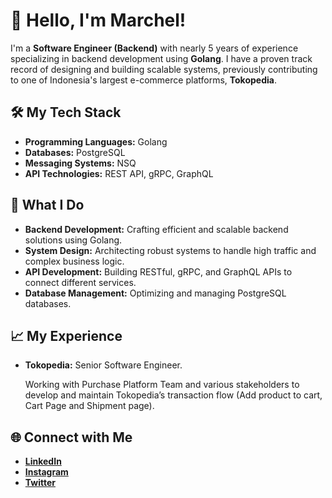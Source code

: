 
# 👋 Hello, I'm Marchel!

I'm a **Software Engineer (Backend)** with nearly 5 years of experience specializing in backend development using **Golang**. I have a proven track record of designing and building scalable systems, previously contributing to one of Indonesia's largest e-commerce platforms, **Tokopedia**.

## 🛠️ My Tech Stack

- **Programming Languages:** Golang
- **Databases:** PostgreSQL
- **Messaging Systems:** NSQ
- **API Technologies:** REST API, gRPC, GraphQL

## 🚀 What I Do

- **Backend Development:** Crafting efficient and scalable backend solutions using Golang.
- **System Design:** Architecting robust systems to handle high traffic and complex business logic.
- **API Development:** Building RESTful, gRPC, and GraphQL APIs to connect different services.
- **Database Management:** Optimizing and managing PostgreSQL databases.

## 📈 My Experience

- **Tokopedia:** Senior Software Engineer.
  
  Working with Purchase Platform Team and various stakeholders to develop and maintain Tokopedia’s transaction flow (Add product to cart, Cart Page and Shipment page).

## 🌐 Connect with Me

- **[LinkedIn](https://www.linkedin.com/in/marchel-hutagalung)**
- **[Instagram](https://instagram.com/marchelhutagalung)**
- **[Twitter](https://twitter.com/marchelhtg)**
